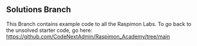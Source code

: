 ## Solutions Branch

This Branch contains example code to all the Raspimon Labs. To go back to the unsolved starter code, go here:
https://github.com/CodeNextAdmin/Raspimon_Academy/tree/main



